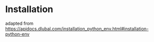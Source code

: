# Installation
 adapted from https://apidocs.dlubal.com/installation_python_env.html#installation-python-env
 
